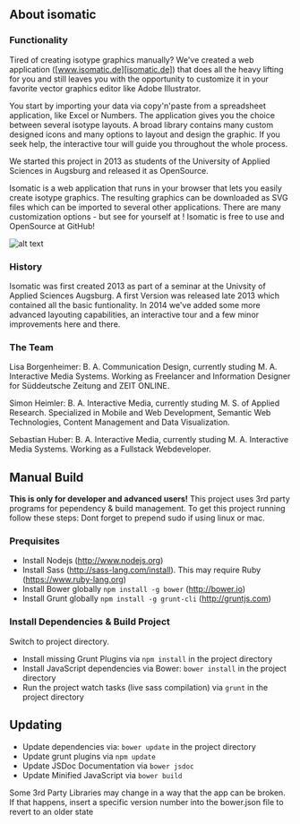 ## About isomatic
### Functionality
Tired of creating isotype graphics manually? We've created a web application ([www.isomatic.de][isomatic.de]) that does all the heavy lifting for you and still leaves you with the opportunity to customize it in your favorite vector graphics editor like Adobe Illustrator.

You start by importing your data via copy'n'paste from a spreadsheet application, like Excel or Numbers. The application gives you the choice between several isotype layouts. A broad library contains many custom designed icons and many options to layout and design the graphic. If you seek help, the interactive tour will guide you throughout the whole process.

We started this project in 2013 as students of the University of Applied Sciences in Augsburg and released it as OpenSource.

Isomatic is a web application that runs in your browser that lets you easily create isotype graphics. The resulting graphics can be downloaded as SVG files which can be imported to several other applications. There are many customization options - but see for yourself at !
Isomatic is free to use and OpenSource at GitHub!

![alt text][screenshot]


### History
Isomatic was first created 2013 as part of a seminar at the Univsity of Applied Sciences Augsburg. A first Version was released late 2013 which contained all the basic funtionality. In 2014 we've added some more advanced layouting capabilities, an interactive tour and a few minor improvements here and there.

### The Team
Lisa Borgenheimer: B. A. Communication Design, currently studing M. A. Interactive Media Systems. Working as Freelancer and Information Designer for Süddeutsche Zeitung and ZEIT ONLINE.

Simon Heimler: B. A. Interactive Media, currently studing M. S. of Applied Research. Specialized in Mobile and Web Development, Semantic Web Technologies, Content Management and Data Visualization.

Sebastian Huber: B. A. Interactive Media, currently studing M. A. Interactive Media Systems. Working as a Fullstack Webdeveloper.


## Manual Build
**This is only for developer and advanced users!**
This project uses 3rd party programs for pependency & build management.
To get this project running follow these steps:
Dont forget to prepend sudo if using linux or mac.

### Prequisites
* Install Nodejs (http://www.nodejs.org)
* Install Sass (http://sass-lang.com/install). This may require Ruby (https://www.ruby-lang.org)
* Install Bower globally `npm install -g bower` (http://bower.io)
* Install Grunt globally `npm install -g grunt-cli` (http://gruntjs.com)

### Install Dependencies & Build Project
Switch to project directory.

* Install missing Grunt Plugins via `npm install` in the project directory
* Install JavaScript dependencies via Bower: `bower install` in the project directory
* Run the project watch tasks (live sass compilation) via `grunt` in the project directory

## Updating
* Update dependencies via: `bower update` in the project directory
* Update grunt plugins via `npm update`
* Update JSDoc Documentation via `bower jsdoc`
* Update Minified JavaScript via `bower build`

Some 3rd Party Libraries may change in a way that the app can be broken.
If that happens, insert a specific version number into the bower.json file to revert to an older state


[isomatic.de]: http://isomatic.de "www.isomatic.de"
[screenshot]: http://isomatic.de/screenshot.png?v002 (Screenshot of isomatic)

